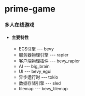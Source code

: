 # prime-game
### 多人在线游戏

- #### 主要特性
  - ECS引擎 --- bevy
  - 服务器物理引擎 --- rapier
  - 客户端物理插件 --- bevy_rapier
  - AI --- big_brain
  - UI --- bevy_egui
  - 异步运行时 --- tokio
  - 数据存储引擎 --- sled
  - tilemap --- bevy_tilemap
